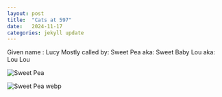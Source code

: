 ```yaml
---
layout: post
title:  "Cats at 597"
date:   2024-11-17 
categories: jekyll update
---
```


Given name : Lucy
Mostly called by: Sweet Pea
aka: Sweet Baby Lou
aka: Lou Lou

![Sweet Pea](https://i.ibb.co/B6BBYpj/Sweet-Pea-smoothed-02.jpg)

![Sweet Pea webp](https://i.ibb.co/LS7HqxL/Sweet-Pea-smoothed.webp)
